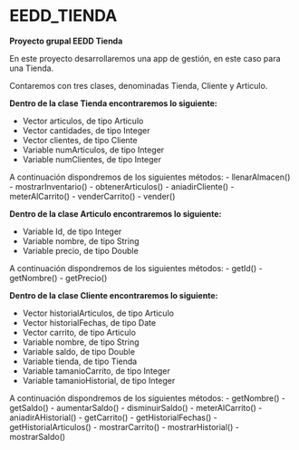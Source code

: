# EEDD_TIENDA
**Proyecto grupal EEDD Tienda**

En este proyecto desarrollaremos una app de gestión, en este caso para una Tienda.

Contaremos con tres clases, denominadas Tienda, Cliente y Articulo.

**Dentro de la clase Tienda encontraremos lo siguiente:**
  * Vector articulos, de tipo Articulo
  * Vector cantidades, de tipo Integer
  * Vector clientes, de tipo Cliente
  * Variable numArticulos, de tipo Integer
  * Variable numClientes, de tipo Integer
  
  A continuación dispondremos de los siguientes métodos:
    - llenarAlmacen()
    - mostrarInventario()
    - obtenerArticulos()
    - aniadirCliente()
    - meterAlCarrito()
    - venderCarrito()
    - vender()
    
    

**Dentro de la clase Articulo encontraremos lo siguiente:**
  - Variable Id, de tipo Integer
  - Variable nombre, de tipo String
  - Variable precio, de tipo Double
  
  A continuación dispondremos de los siguientes métodos:
    - getId()
    - getNombre()
    - getPrecio()
 
 
 
**Dentro de la clase Cliente encontraremos lo siguiente:**
  - Vector historialArticulos, de tipo Articulo
  - Vector historialFechas, de tipo Date
  - Vector carrito, de tipo Articulo
  - Variable nombre, de tipo String
  - Variable saldo, de tipo Double
  - Variable tienda, de tipo Tienda
  - Variable tamanioCarrito, de tipo Integer
  - Variable tamanioHistorial, de tipo Integer
  
  A continuación dispondremos de los siguientes métodos:
    - getNombre()
    - getSaldo()
    - aumentarSaldo()
    - disminuirSaldo()
    - meterAlCarrito()
    - aniadirAHistorial()
    - getCarrito()
    - getHistorialFechas()
    - getHistorialArticulos()
    - mostrarCarrito()
    - mostrarHistorial()
    - mostrarSaldo()



